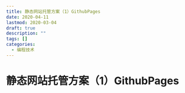 ```yaml
---
title: 静态网站托管方案（1）GithubPages
date: 2020-04-11
lastmod: 2020-03-04
draft: true
description: ""
tags: []
categories:
  - 编程技术
---
```


# 静态网站托管方案（1）GithubPages
